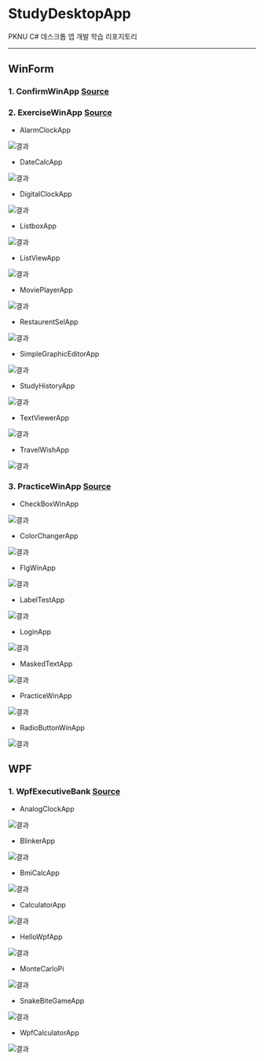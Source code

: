 # StudyDesktopApp
PKNU C# 데스크톱 앱 개발 학습 리포지토리

----------------------------------------------------------------

## WinForm

### 1. ConfirmWinApp [Source](https://github.com/Kang0325/StudyDesktopApp/tree/main/WinformApp/ConfirmWinApp)

### 2. ExerciseWinApp [Source](https://github.com/Kang0325/StudyDesktopApp/tree/main/WinformApp/ExerciseWinApp)

- AlarmClockApp

![결과](WinformApp/ref.ExerciseWinApp/AlarmClock.png)

- DateCalcApp

![결과](WinformApp/ref.ExerciseWinApp/DateCalc.png)

- DigitalClockApp

![결과](WinformApp/ref.ExerciseWinApp/DigitalClock.png)

- ListboxApp

![결과](WinformApp/ref.ExerciseWinApp/Listbox.png)

- ListViewApp

![결과](WinformApp/ref.ExerciseWinApp/ListView.png)

- MoviePlayerApp

![결과](WinformApp/ref.ExerciseWinApp/MoviePlayer.png)

- RestaurentSelApp

![결과](WinformApp/ref.ExerciseWinApp/RestaurentSel.png)

- SimpleGraphicEditorApp

![결과](WinformApp/ref.ExerciseWinApp/SimpleGraphicEditor.png)

- StudyHistoryApp

![결과](WinformApp/ref.ExerciseWinApp/StudyHistory.png)

- TextViewerApp

![결과](WinformApp/ref.ExerciseWinApp/TextViewer.png)

- TravelWishApp

![결과](WinformApp/ref.ExerciseWinApp/TravelWish.png)

### 3. PracticeWinApp [Source](https://github.com/Kang0325/StudyDesktopApp/tree/main/WinformApp/PracticeWinApp)

- CheckBoxWinApp

![결과](WinformApp/ref.PracticeWinApp/CheckBoxWinApp.png)

- ColorChangerApp

![결과](WinformApp/ref.PracticeWinApp/ColorChangerApp.png)

- FlgWinApp

![결과](WinformApp/ref.PracticeWinApp/FlgWinApp.png)

- LabelTestApp

![결과](WinformApp/ref.PracticeWinApp/LabelTestApp.png)

- LoginApp

![결과](WinformApp/ref.PracticeWinApp/LoginApp.png)

- MaskedTextApp

![결과](WinformApp/ref.PracticeWinApp/MaskedTextApp.png)

- PracticeWinApp

![결과](WinformApp/ref.PracticeWinApp/PracticeWinApp.png)

- RadioButtonWinApp

![결과](WinformApp/ref.PracticeWinApp/RadioButtonWinApp.png)

## WPF

### 1. WpfExecutiveBank [Source](https://github.com/Kang0325/StudyDesktopApp/tree/main/WPFApp/WpfExecutiveBank)

- AnalogClockApp

![결과](WPFApp/ref.WpfExecutiveBank/AnalogClock.png)

- BlinkerApp

![결과](WPFApp/ref.WpfExecutiveBank/BlinkerApp.png)

- BmiCalcApp

![결과](WPFApp/ref.WpfExecutiveBank/BmiCalc.png)

- CalculatorApp

![결과](WPFApp/ref.WpfExecutiveBank/Calculator.png)

- HelloWpfApp

![결과](WPFApp/ref.WpfExecutiveBank/HelloWpfApp.png)

- MonteCarloPi

![결과](WPFApp/ref.WpfExecutiveBank/MonteCarloPi.png)

- SnakeBiteGameApp

![결과](WPFApp/ref.WpfExecutiveBank/SnakeBiteGameApp.png)

- WpfCalculatorApp

![결과](WPFApp/ref.WpfExecutiveBank/WpfCalculatorApp.png)
